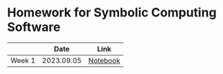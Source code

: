 # Homework for Symbolic Computing Software

|  | Date | Link |
| ---- | ---- | ---- |
| Week 1 | 2023.09.05 | [Notebook](./week_1.ipynb) |
